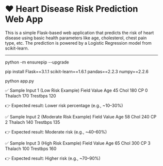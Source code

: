 # ❤️ Heart Disease Risk Prediction Web App

This is a simple Flask-based web application that predicts the risk of heart disease using basic health parameters like age, cholesterol, chest pain type, etc. The prediction is powered by a Logistic Regression model from scikit-learn.

---

python -m ensurepip --upgrade

pip install Flask==3.1.1 scikit-learn==1.6.1 pandas==2.2.3 numpy==2.2.6

python app.py

✅ Sample Input 1 (Low Risk Example)
Field	Value
Age	45
Chol	180
CP	0
Thalach	170
Trestbps	120

👉 Expected result: Lower risk percentage (e.g., ~10–30%)

✅ Sample Input 2 (Moderate Risk Example)
Field	Value
Age	58
Chol	240
CP	2
Thalach	140
Trestbps	135

👉 Expected result: Moderate risk (e.g., ~40–60%)

✅ Sample Input 3 (High Risk Example)
Field	Value
Age	65
Chol	300
CP	3
Thalach	100
Trestbps	160

👉 Expected result: Higher risk (e.g., ~70–90%)